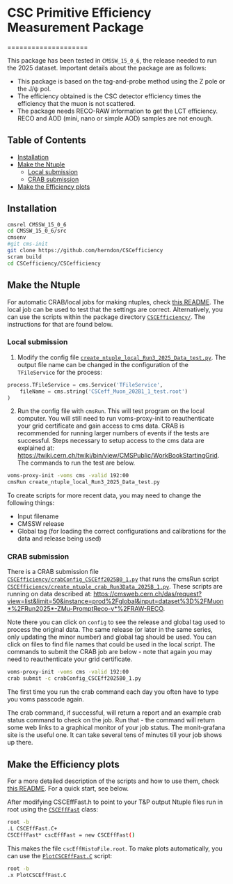# CSC Primitive Efficiency Measurement Package

====================

This package has been tested in `CMSSW_15_0_6`, the release needed to run the 2025 dataset. Important details about the package are as follows:

* This package is based on the tag-and-probe method using the Z pole or the J/ψ pol.
* The efficiency obtained is the CSC detector efficiency times the efficiency that the muon is not scattered.
* The package needs RECO-RAW information to get the LCT efficiency. RECO and AOD (mini, nano or simple AOD) samples are not enough.

## Table of Contents

- [Installation](#installation)
- [Make the Ntuple](#make-the-ntuple)
   * [Local submission](#local-submission)
   * [CRAB submission](#crab-submission)
- [Make the Efficiency plots](#make-the-efficiency-plots)

## Installation
```bash
cmsrel CMSSW_15_0_6
cd CMSSW_15_0_6/src
cmsenv
#git cms-init
git clone https://github.com/herndon/CSCefficiency
scram build
cd CSCefficiency/CSCefficiency
```

## Make the Ntuple

For automatic CRAB/local jobs for making ntuples, check [this README](CSCEfficiency/scripts/README.md). The local job can be used to test that the settings are correct.
Alternatively, you can use the scripts within the package directory [`CSCEfficiency/`](CSCEfficiency). The instructions for that are found below.

### Local submission

1. Modify the config file [`create_ntuple_local_Run3_2025_Data_test.py`](CSCEfficiency/create_ntuple_local_Run3_2025_Data_test.py). 
The output file name can be changed in the configuration of the `TFileService` for the process:

```python
process.TFileService = cms.Service('TFileService',
    fileName = cms.string('CSCeff_Muon_202B1_1_test.root')
) 
```

2. Run the config file with `cmsRun`. This will test program on the local computer. You will still need to run voms-proxy-init to reauthenticate your grid certificate and gain access to cms data. CRAB is recommended for running larger numbers of events if the tests are successful. Steps necessary to setup access to the cms data are explained at: https://twiki.cern.ch/twiki/bin/view/CMSPublic/WorkBookStartingGrid. The commands to run the test are below.

```bash
voms-proxy-init -voms cms -valid 192:00
cmsRun create_ntuple_local_Run3_2025_Data_test.py
```

To create scripts for more recent data, you may need to change the following things:

* Input filename
* CMSSW release
* Global tag (for loading the correct configurations and calibrations for the data and release being used)

### CRAB submission

There is a CRAB submission file [`CSCEfficiency/crabConfig_CSCEff2025B0_1.py`](CSCEfficiency/crabConfig_CSCEff2025B0_1.py) that runs the cmsRun script [`CSCEfficiency/create_ntuple_crab_Run3Data_2025B_1.py`](CSCEfficiency/create_ntuple_crab_Run3Data_2025B_1.py). These scripts are running on data described at: https://cmsweb.cern.ch/das/request?view=list&limit=50&instance=prod%2Fglobal&input=dataset%3D%2FMuon*%2FRun2025*-ZMu-PromptReco-v*%2FRAW-RECO.

Note there you can click on `config` to see the release and global tag used to process the original data. The same release (or later in the same series, only updating the minor number) and global tag should be used. You can click on files to find file names that could be used in the local script. The commands to submit the CRAB job are below - note that again you may need to reauthenticate your grid certificate.

```bash
voms-proxy-init -voms cms -valid 192:00
crab submit -c crabConfig_CSCEff2025B0_1.py
```

The first time you run the crab command each day you often have to type you voms passcode again.

The crab command, if successful, will return a report and an example crab status command to check on the job. Run that - the command will return some web links to a graphical monitor of your job status. The monit-grafana site is the useful one. It can take several tens of minutes till your job shows up there.

## Make the Efficiency plots

For a more detailed description of the scripts and how to use them, check [this README](CSCEfficiency/NtupleScripts/README.md). For a quick start, see below.

After modifying CSCEffFast.h to point to your T&P output Ntuple files run in root using the [`CSCEffFast`](CSCEfficiency/NtupleScripts/CSCEffFast.h) class:

```bash
root -b
.L CSCEffFast.C+
CSCEffFast* cscEffFast = new CSCEffFast()
```

This makes the file `cscEffHistoFile.root`.
To make plots automatically, you can use the [`PlotCSCEffFast.C`](CSCEfficiency/NtupleScripts/PlotCSCEffFast.C) script:

```bash
root -b
.x PlotCSCEffFast.C
```
